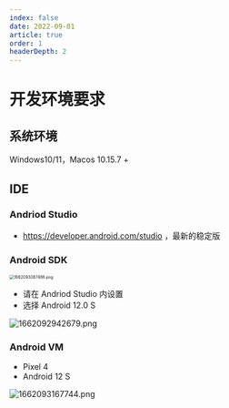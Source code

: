 ```yaml
---
index: false
date: 2022-09-01
article: true
order: 1
headerDepth: 2
---
```


# 开发环境要求

## 系统环境

Windows10/11，Macos 10.15.7 +

## IDE

### Andriod Studio

- https://developer.android.com/studio ，最新的稳定版

### Android SDK

<img src="https://static-file.hjm.red/2022/09/02/26e4c29678ae3.png" alt="1662093087486.png" style="zoom:50%;" />

- 请在 Andriod Studio 内设置
- 选择 Android 12.0 S

![1662092942679.png](https://static-file.hjm.red/2022/09/02/431fe31ecb233.png)

### Android VM

- Pixel 4
- Android 12 S

![1662093167744.png](https://static-file.hjm.red/2022/09/02/ed83c2d175e7d.png)